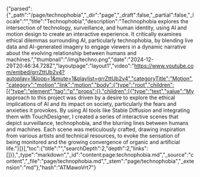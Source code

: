 {"parsed":{"_path":"/page/technophobia","_dir":"page","_draft":false,"_partial":false,"_locale":"","title":"Technophobia","description":"Technophobia explores the intersection of technology, surveillance, and human identity, using AI and motion design to create an interactive experience. It critically examines ethical dilemmas surrounding AI, particularly technophobia, by blending live data and AI-generated imagery to engage viewers in a dynamic narrative about the evolving relationship between humans and machines.","thumbnail":"/img/techno.png","date":"2024-12-29T20:46:34.728Z","layoutpage":"layout1","video":"https://www.youtube.com/embed/grrZttUb2v4?autoplay=1&loop=1&mute=1&playlist=grrZttUb2v4","categoryTitle":"Motion","category":"motion","link":"motion","body":{"type":"root","children":[{"type":"element","tag":"p","props":{},"children":[{"type":"text","value":"My approach to this project was driven by a desire to explore the ethical implications of AI and its impact on society, particularly the fears and anxieties it provokes. By using AI tools like Stable Diffusion and integrating them with TouchDesigner, I created a series of interactive scenes that depict surveillance, technophobia, and the blurring lines between humans and machines. Each scene was meticulously crafted, drawing inspiration from various artists and technical resources, to evoke the sensation of being monitored and the growing convergence of organic and artificial life."}]}],"toc":{"title":"","searchDepth":2,"depth":2,"links":[]}},"_type":"markdown","_id":"content:page:technophobia.md","_source":"content","_file":"page/technophobia.md","_stem":"page/technophobia","_extension":"md"},"hash":"ATMawoVrt7"}